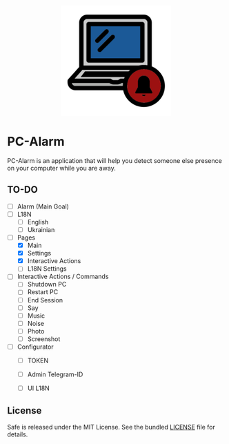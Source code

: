 <p align="center">
  <img src="https://github.com/CrazyProger1/PC-Alarm/blob/dev/resources/icons/alarm.png" alt="Alarm logo" width="256" height="256"/>
</p>

# PC-Alarm

PC-Alarm is an application that will help you detect someone else presence on your computer while you are away.

## TO-DO

- [ ] Alarm (Main Goal)
- [ ] L18N
    - [ ] English
    - [ ] Ukrainian

- [ ] Pages
    - [x] Main
    - [x] Settings
    - [x] Interactive Actions
    - [ ] L18N Settings

- [ ] Interactive Actions / Commands
    - [ ] Shutdown PC
    - [ ] Restart PC
    - [ ] End Session
    - [ ] Say
    - [ ] Music
    - [ ] Noise
    - [ ] Photo
    - [ ] Screenshot

- [ ] Configurator
    - [ ] TOKEN
    - [ ] Admin Telegram-ID
    - [ ] UI L18N


## License

Safe is released under the MIT License. See the bundled [LICENSE](LICENSE) file for details.
